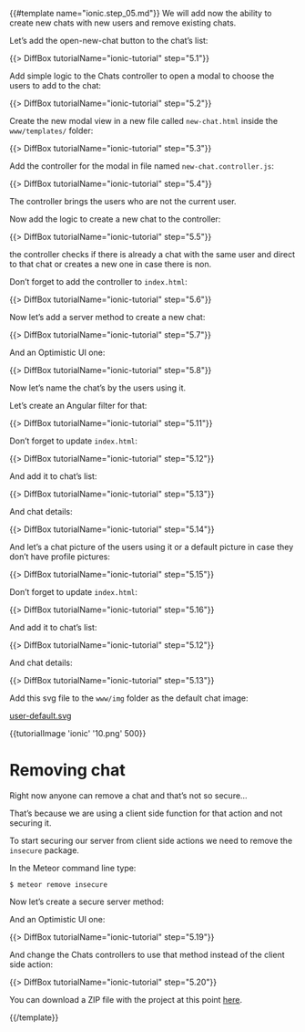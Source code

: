 {{#template name="ionic.step_05.md"}}
We will add now the ability to create new chats with new users and remove existing chats.

Let’s add the open-new-chat button to the chat’s list:

{{> DiffBox tutorialName="ionic-tutorial" step="5.1"}}

Add simple logic to the Chats controller to open a modal to choose the users to add to the chat:

{{> DiffBox tutorialName="ionic-tutorial" step="5.2"}}

Create the new modal view in a new file called `new-chat.html` inside the `www/templates/` folder:

{{> DiffBox tutorialName="ionic-tutorial" step="5.3"}}

Add the controller for the modal in file named `new-chat.controller.js`:

{{> DiffBox tutorialName="ionic-tutorial" step="5.4"}}

The controller brings the users who are not the current user.

Now add the logic to create a new chat to the controller:

{{> DiffBox tutorialName="ionic-tutorial" step="5.5"}}

the controller checks if there is already a chat with the same user and direct to that chat or creates a new one in case there is non.

Don’t forget to add the controller to `index.html`:

{{> DiffBox tutorialName="ionic-tutorial" step="5.6"}}

Now let’s add a server method to create a new chat:

{{> DiffBox tutorialName="ionic-tutorial" step="5.7"}}

And an Optimistic UI one:

{{> DiffBox tutorialName="ionic-tutorial" step="5.8"}}

Now let’s name the chat’s by the users using it.

Let’s create an Angular filter for that:

{{> DiffBox tutorialName="ionic-tutorial" step="5.11"}}

Don’t forget to update `index.html`:

{{> DiffBox tutorialName="ionic-tutorial" step="5.12"}}

And add it to chat’s list:

{{> DiffBox tutorialName="ionic-tutorial" step="5.13"}}

And chat details:

{{> DiffBox tutorialName="ionic-tutorial" step="5.14"}}

And let’s a chat picture of the users using it or a default picture in case they don’t have profile pictures:

{{> DiffBox tutorialName="ionic-tutorial" step="5.15"}}

Don’t forget to update `index.html`:

{{> DiffBox tutorialName="ionic-tutorial" step="5.16"}}

And add it to chat’s list:

{{> DiffBox tutorialName="ionic-tutorial" step="5.12"}}

And chat details:

{{> DiffBox tutorialName="ionic-tutorial" step="5.13"}}

Add this svg file to the `www/img` folder as the default chat image:

[user-default.svg](https://raw.githubusercontent.com/idanwe/ionic-cli-meteor-whatsapp-tutorial/08a077852d1e42df538fcb20b7719cd33e90c535/www/img/user-default.svg)

{{tutorialImage 'ionic' '10.png' 500}}


# Removing chat

Right now anyone can remove a chat and that’s not so secure…

That’s because we are using a client side function for that action and not securing it.

To start securing our server from client side actions we need to remove the `insecure` package.

In the Meteor command line type:

    $ meteor remove insecure

Now let’s create a secure server method:


And an Optimistic UI one:

{{> DiffBox tutorialName="ionic-tutorial" step="5.19"}}

And change the Chats controllers to use that method instead of the client side action:

{{> DiffBox tutorialName="ionic-tutorial" step="5.20"}}

You can download a ZIP file with the project at this point [here](https://github.com/idanwe/ionic-cli-meteor-whatsapp-tutorial/archive/6bc532ea61616bdf691205da0f9a133e5147822d.zip).

{{/template}}